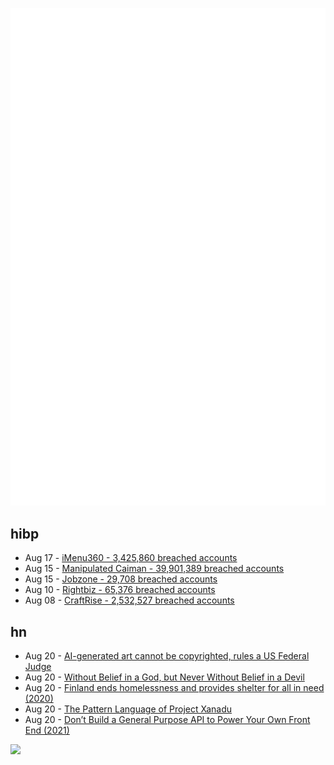 ![Metrics](https://raw.githubusercontent.com/phixion/phixion/master/metrics.svg)

## hibp

<!--
for https://github.com/phixion/phixion/blob/main/.github/workflows/feeds.yml
-->
<!--START_SECTION:haveibeenpwnd-->
- Aug 17 - [iMenu360 - 3,425,860 breached accounts](https://haveibeenpwned.com/PwnedWebsites#iMenu360)
- Aug 15 - [Manipulated Caiman - 39,901,389 breached accounts](https://haveibeenpwned.com/PwnedWebsites#ManipulatedCaiman)
- Aug 15 - [Jobzone - 29,708 breached accounts](https://haveibeenpwned.com/PwnedWebsites#Jobzone)
- Aug 10 - [Rightbiz - 65,376 breached accounts](https://haveibeenpwned.com/PwnedWebsites#Rightbiz)
- Aug 08 - [CraftRise - 2,532,527 breached accounts](https://haveibeenpwned.com/PwnedWebsites#CraftRise)
<!--END_SECTION:haveibeenpwnd-->

## hn

<!--
for https://github.com/phixion/phixion/blob/main/.github/workflows/feeds.yml
-->
<!--START_SECTION:hn-->
- Aug 20 - [AI-generated art cannot be copyrighted, rules a US Federal Judge](https://www.theverge.com/2023/8/19/23838458/ai-generated-art-no-copyright-district-court)
- Aug 20 - [Without Belief in a God, but Never Without Belief in a Devil](https://www.robkhenderson.com/p/without-belief-in-a-god-but-never)
- Aug 20 - [Finland ends homelessness and provides shelter for all in need (2020)](https://scoop.me/housing-first-finland-homelessness/)
- Aug 20 - [The Pattern Language of Project Xanadu](https://maggieappleton.com/xanadu-patterns)
- Aug 20 - [Don’t Build a General Purpose API to Power Your Own Front End (2021)](https://max.engineer/server-informed-ui)
<!--END_SECTION:hn-->

<!--
for https://yhype.me
-->
![](https://hit.yhype.me/github/profile?user_id=13013670)
